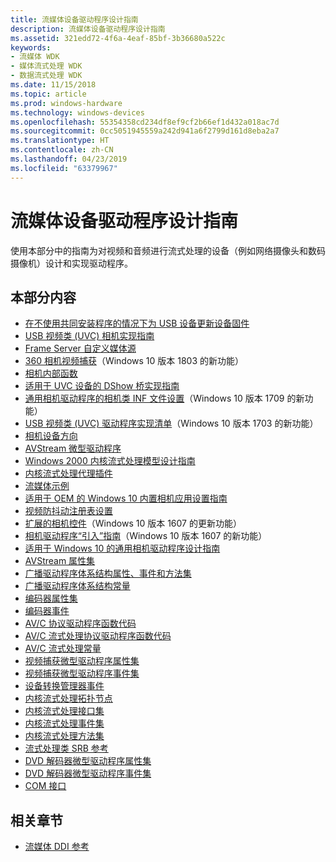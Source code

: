 ```yaml
---
title: 流媒体设备驱动程序设计指南
description: 流媒体设备驱动程序设计指南
ms.assetid: 321edd72-4f6a-4eaf-85bf-3b36680a522c
keywords:
- 流媒体 WDK
- 媒体流式处理 WDK
- 数据流式处理 WDK
ms.date: 11/15/2018
ms.topic: article
ms.prod: windows-hardware
ms.technology: windows-devices
ms.openlocfilehash: 55354358cd234df8ef9cf2b66ef1d432a018ac7d
ms.sourcegitcommit: 0cc5051945559a242d941a6f2799d161d8eba2a7
ms.translationtype: HT
ms.contentlocale: zh-CN
ms.lasthandoff: 04/23/2019
ms.locfileid: "63379967"
---
```

# <a name="streaming-media-device-driver-design-guide"></a>流媒体设备驱动程序设计指南

使用本部分中的指南为对视频和音频进行流式处理的设备（例如网络摄像头和数码摄像机）设计和实现驱动程序。

## <a name="in-this-section"></a>本部分内容

- [在不使用共同安装程序的情况下为 USB 设备更新设备固件](device-firmware-update-for-usb-devices-without-using-a-co-installer.md)
- [USB 视频类 (UVC) 相机实现指南](uvc-camera-implementation-guide.md)
- [Frame Server 自定义媒体源](frame-server-custom-media-source.md)
- [360 相机视频捕获](360-camera-video-capture.md)（Windows 10 版本 1803 的新功能）
- [相机内部函数](camera-intrinsics.md)
- [适用于 UVC 设备的 DShow 桥实现指南](dshow-bridge-implementation-guidance-for-usb-video-class-devices.md)
- [通用相机驱动程序的相机类 INF 文件设置](camera-driver-inf-file-class-setting.md)（Windows 10 版本 1709 的新功能）
- [USB 视频类 (UVC) 驱动程序实现清单](uvc-driver-implementation-checklist.md)（Windows 10 版本 1703 的新功能）
- [相机设备方向](camera-device-orientation.md)
- [AVStream 微型驱动程序](avstream-minidrivers-design-guide.md)
- [Windows 2000 内核流式处理模型设计指南](windows-2000-kernel-streaming-model-design-guide.md)
- [内核流式处理代理插件](kernel-streaming-proxy-plug-ins-design-guide.md)
- [流媒体示例](streaming-media-samples.md)
- [适用于 OEM 的 Windows 10 内置相机应用设置指南](oem-guidance-on-settings-for-the-windows-10-in-box-camera-app.md)
- [视频防抖动注册表设置](oem-guidance-on-registry-keys-for-video-stabilization.md)
- [扩展的相机控件](standardized-extended-controls-.md)（Windows 10 版本 1607 的更新功能）
- [相机驱动程序“引入”指南](windows-hello-camera-driver-bring-up-guide.md)（Windows 10 版本 1607 的新功能）
- [适用于 Windows 10 的通用相机驱动程序设计指南](windows-10-technical-preview-camera-drivers-design-guide.md)
- [AVStream 属性集](avstream-property-sets.md)
- [广播驱动程序体系结构属性、事件和方法集](broadcast-driver-architecture-property--event--and-method-sets.md)
- [广播驱动程序体系结构常量](broadcast-driver-architecture-constants.md)
- [编码器属性集](encoder-property-sets.md)
- [编码器事件](encoder-events.md)
- [AV/C 协议驱动程序函数代码](av-c-protocol-driver-function-codes.md)
- [AV/C 流式处理协议驱动程序函数代码](av-c-streaming-protocol-driver-function-codes.md)
- [AV/C 流式处理常量](av-c-streaming-constants.md)
- [视频捕获微型驱动程序属性集](video-capture-minidriver-property-sets.md)
- [视频捕获微型驱动程序事件集](video-capture-minidriver-event-sets.md)
- [设备转换管理器事件](device-mft-events.md)
- [内核流式处理拓扑节点](kernel-streaming-topology-nodes.md)
- [内核流式处理接口集](kernel-streaming-interface-sets.md)
- [内核流式处理事件集](kernel-streaming-event-sets.md)
- [内核流式处理方法集](kernel-streaming-method-sets.md)
- [流式处理类 SRB 参考](stream-class-srb-reference.md)
- [DVD 解码器微型驱动程序属性集](dvd-decoder-minidriver-property-sets.md)
- [DVD 解码器微型驱动程序事件集](dvd-decoder-minidriver-event-sets.md)
- [COM 接口](com-interfaces.md)

## <a name="related-sections"></a>相关章节

- [流媒体 DDI 参考](https://docs.microsoft.com/windows-hardware/drivers/ddi/content/_stream)
